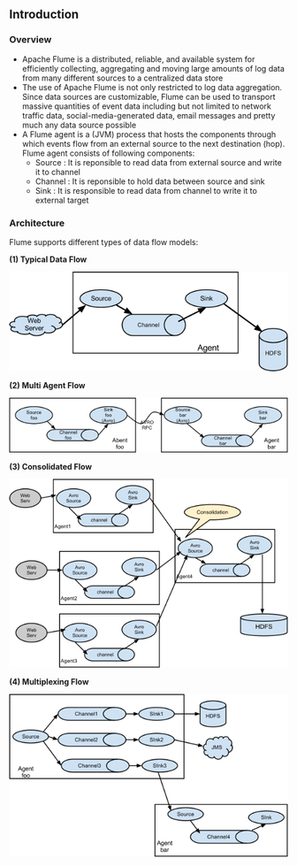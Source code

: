 ## Introduction

### Overview
* Apache Flume is a distributed, reliable, and available system for efficiently collecting, aggregating and moving large amounts of log data from many different sources to a centralized data store
* The use of Apache Flume is not only restricted to log data aggregation. Since data sources are customizable, Flume can be used to transport massive quantities of event data including but not limited to network traffic data, social-media-generated data, email messages and pretty much any data source possible 
* A Flume agent is a (JVM) process that hosts the components through which events flow from an external source to the next destination (hop). Flume agent consists of following components:
   * Source : It is reponsible to read data from external source and write it to channel
   * Channel : It is reponsible to hold data between source and sink
   * Sink : It is responsible to read data from channel to write it to external target

### Architecture
Flume supports different types of data flow models:

**(1) Typical Data Flow**
  
![Alt text](_images/_1_typical_data_flow.png?raw=true "Typical Data Flow")  

**(2) Multi Agent Flow**
  
![Alt text](_images/_2_multi_agent_flow.png?raw=true "Multi Agent Flow")  

**(3) Consolidated Flow**
  
![Alt text](_images/_3_consolidated_flow.png?raw=true "Consolidaed Flow")  

**(4) Multiplexing Flow**
  
![Alt text](_images/_4_multiplexing_data_flow.png?raw=true "Multiplexing Data Flow")  
